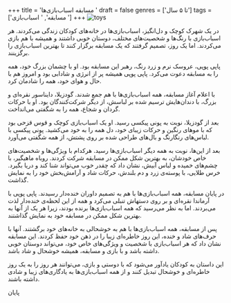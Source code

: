 +++
title = 'مسابقه اسباب‌بازی‌ها '
draft = false
genres = ['تا ۵ سال']
tags = ['مسابقه', ' اسباب‌بازی‌ ']
+++
![toys](/167.Toys.jpg)

در یک شهرک کوچک و دل‌انگیز، اسباب‌بازی‌ها در خانه‌های کودکان زندگی می‌کردند. هر اسباب‌بازی با رنگ‌ها و شخصیت‌های مختلف، دوستان خوبی داشتند و همیشه با هم بازی می‌کردند. اما یک روز، تصمیم گرفتند که یک مسابقه برگزار کنند تا بهترین اسباب‌بازی را برگزینند.

پاپی پوپی، عروسک نرم و زرد رنگ، رهبر این مسابقه بود. او با چشمان بزرگ خود، همه را به مسابقه دعوت می‌کرد. پاپی پوپی همیشه پر از انرژی و شادابی بود و امروز هم با حال و هوای خود، همه را شادمان کرد.

با اعلام آغاز مسابقه، همه اسباب‌بازی‌ها با هم جمع شدند. گودزیلا، دایناسور نقره‌ای و بزرگ، با دندان‌هایش ترسیم شده بر لباسش، از دیگر شرکت‌کنندگان بود. او با حرکات گردان و شجاع، همه را به شگفتی می‌انداخت.

بعد از گودزیلا، نوبت به پونی پیکسی رسید. او یک اسباب‌بازی کوچک و قوس قزحی بود که با موهای رنگین و حرکات زیبای خود، دل همه را به خود می‌کشید. پونی پیکسی با لباس‌های رنگارنگ و بال‌های طراحی شده بر روی پشتش، از همه شگفتی می‌آورد.

بعد از این‌ها، نوبت به همه دیگر اسباب‌بازی‌ها رسید. هرکدام با ویژگی‌ها و شخصیت‌های خاص خودشان، به بهترین شکل ممکن در مسابقه شرکت کردند. روباه ماهیگیر، با چشم‌های خمیده و لباس آبیش، نشان داد که چقدر خوب می‌تواند شنا کند و دریا بگیرد. خرس طلایی، با پوسته‌ی زرد و دم بلندش، حرکات شاد و آرامش‌بخش خود را به نمایش گذاشت.

در پایان مسابقه، همه اسباب‌بازی‌ها با هم به تصمیم داوران خنده‌دار رسیدند. پاپی پوپی با آرماندا نقره‌ای و بر روی دستهاش تنبلی می‌کرد و همه از این لحظه‌ی خنده‌دار لذت می‌بردند. اما به نظر می‌رسید که همه اسباب‌بازی‌ها برنده بودند، زیرا هر یک از آنها به بهترین شکل ممکن در مسابقه خود به نمایش گذاشتند.

پس از مسابقه، همه اسباب‌بازی‌ها با هم به خوشحالی به خانه‌های خود برگشتند. آنها با حرف‌های شاد و خنده، این روز خاطره‌ای زیبا را در ذهن خود حفظ کردند. این مسابقه نشان داد که هر اسباب‌بازی با شخصیت و ویژگی‌های خاص خود، می‌تواند دوستان خوبی داشته باشد و با بازی و مسابقه، همیشه خوشحال و شاد باشد.

این داستان به کودکان یادآور می‌شود که با دوستی و بازی، می‌توانند هر روز را به یک روز خاطره‌ای و خوشحال تبدیل کنند و از همه اسباب‌بازی‌ها به یادگاری‌های زیبا و شادی داشته باشند.

پایان